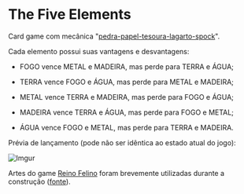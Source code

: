 # The Five Elements

Card game com mecânica "[pedra-papel-tesoura-lagarto-spock](https://www.google.com/search?q=rock+paper+scissors+lizard+spock)".

Cada elemento possui suas vantagens e desvantagens:

* FOGO vence METAL e MADEIRA, mas perde para TERRA e ÁGUA;

* TERRA vence FOGO e ÁGUA, mas perde para METAL e MADEIRA;

* METAL vence TERRA e MADEIRA, mas perde para FOGO e ÁGUA;

* MADEIRA vence TERRA e ÁGUA, mas perde para FOGO e METAL;

* ÁGUA vence FOGO e METAL, mas perde para TERRA e MADEIRA.

Prévia de lançamento (pode não ser idêntica ao estado atual do jogo):

![Imgur](https://i.imgur.com/ojfdkGH.png)

Artes do game [Reino Felino](https://mewmewdevart.itch.io/reino-felino) foram brevemente utilizadas durante a construção ([fonte](https://i.imgur.com/CKqzohW.png)).
